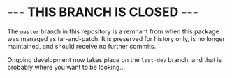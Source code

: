 # --- THIS BRANCH IS CLOSED ---

The `master` branch in this repository is a remnant from when this package was managed as tar-and-patch.
It is preserved for history only, is no longer maintained, and should receive no further commits.

Ongoing development now takes place on the `lsst-dev` branch, and that is probably where you want to be looking...
